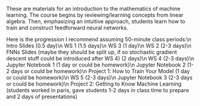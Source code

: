 These are materials for an introduction to the mathematics of machine learning. The course begins by reviewing/learning concepts from linear algebra. Then, emphasizing an intuitive approach, students learn how to train and construct feedforward neural networks. 

Here is the progression I recommend assuming 50-minute class periods:\n
  Intro Slides (0.5 day)\n
  WS 1 (1.5 days)\n
  WS 3 (1 day)\n
  WS 2 (2-3 days)\n
  FNNs Slides (maybe they should be split up, if so stochastic gradient descent stuff could be introduced after WS 4) (2 days)\n
  WS 4 (2-3 days)\n
  Jupyter Notebook 1 (1 day or could be homework)\n
  Jupyter Notebook 2 (1-2 days or could be homework)\n
  Project 1: How to Train Your Model (1 day or could be homework)\n
  WS 5 (2-3 days)\n
  Jupyter Notebook 3 (2-3 days or could be homework)\n
  Project 2: Getting to Know Machine Learning (students worked in paris, gave students 1-2 days in class time to prepare and 2 days of presentations)
  
